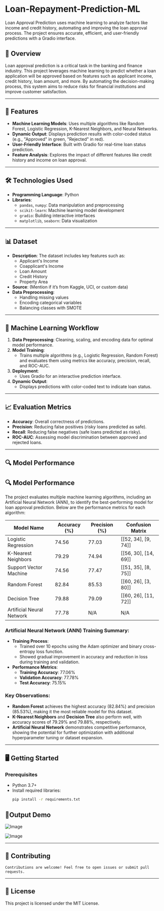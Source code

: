 # Loan-Repayment-Prediction-ML
Loan Approval Prediction uses machine learning to analyze factors like income and credit history, automating and improving the loan approval process. The project ensures accurate, efficient, and user-friendly predictions with a Gradio interface.


## 📖 Overview
Loan approval prediction is a critical task in the banking and finance industry. This project leverages machine learning to predict whether a loan application will be approved based on features such as applicant income, credit history, loan amount, and more. By automating the decision-making process, this system aims to reduce risks for financial institutions and improve customer satisfaction.

---

## 🚀 Features
- **Machine Learning Models**: Uses multiple algorithms like Random Forest, Logistic Regression, K-Nearest Neighbors, and Neural Networks.
- **Dynamic Output**: Displays prediction results with color-coded status (e.g., "Approved" in green, "Rejected" in red).
- **User-Friendly Interface**: Built with Gradio for real-time loan status prediction.
- **Feature Analysis**: Explores the impact of different features like credit history and income on loan approval.

---

## 🛠️ Technologies Used
- **Programming Language**: Python
- **Libraries**:
  - `pandas`, `numpy`: Data manipulation and preprocessing
  - `scikit-learn`: Machine learning model development
  - `gradio`: Building interactive interfaces
  - `matplotlib`, `seaborn`: Data visualization

---

## 📊 Dataset
- **Description**: The dataset includes key features such as:
  - Applicant's Income
  - Coapplicant's Income
  - Loan Amount
  - Credit History
  - Property Area
- **Source**: (Mention if it’s from Kaggle, UCI, or custom data)
- **Data Preprocessing**:
  - Handling missing values
  - Encoding categorical variables
  - Balancing classes with SMOTE

---

## 🧠 Machine Learning Workflow
1. **Data Preprocessing**: Cleaning, scaling, and encoding data for optimal model performance.
2. **Model Training**:
   - Trains multiple algorithms (e.g., Logistic Regression, Random Forest) and evaluates them using metrics like accuracy, precision, recall, and ROC-AUC.
3. **Deployment**:
   - Uses Gradio for an interactive prediction interface.
4. **Dynamic Output**:
   - Displays predictions with color-coded text to indicate loan status.

---

## 📈 Evaluation Metrics
- **Accuracy**: Overall correctness of predictions.
- **Precision**: Reducing false positives (risky loans predicted as safe).
- **Recall**: Reducing false negatives (safe loans predicted as risky).
- **ROC-AUC**: Assessing model discrimination between approved and rejected loans.

---

## 🔍 Model Performance

## 🔍 Model Performance

The project evaluates multiple machine learning algorithms, including an Artificial Neural Network (ANN), to identify the best-performing model for loan approval prediction. Below are the performance metrics for each algorithm:

| **Model Name**            | **Accuracy (%)** | **Precision (%)** | **Confusion Matrix**        |
|---------------------------|------------------|-------------------|-----------------------------|
| Logistic Regression       | 74.56           | 77.03            | [[52, 34], [9, 74]]        |
| K-Nearest Neighbors       | 79.29           | 74.94            | [[56, 30], [14, 69]]       |
| Support Vector Machine    | 74.56           | 77.47            | [[51, 35], [8, 75]]        |
| Random Forest             | 82.84           | 85.53            | [[60, 26], [3, 80]]        |
| Decision Tree             | 79.88           | 79.09            | [[60, 26], [11, 72]]       |
| Artificial Neural Network | 77.78           | N/A              | N/A                        |

### Artificial Neural Network (ANN) Training Summary:
- **Training Process**:
  - Trained over 10 epochs using the Adam optimizer and binary cross-entropy loss function.
  - Showed gradual improvement in accuracy and reduction in loss during training and validation.
- **Performance Metrics**:
  - **Training Accuracy**: 77.06%
  - **Validation Accuracy**: 77.78%
  - **Test Accuracy**: 75.15%

### Key Observations:
- **Random Forest** achieves the highest accuracy (82.84%) and precision (85.53%), making it the most reliable model for this dataset.
- **K-Nearest Neighbors** and **Decision Tree** also perform well, with accuracy scores of 79.29% and 79.88%, respectively.
- **Artificial Neural Network** demonstrates competitive performance, showing the potential for further optimization with additional hyperparameter tuning or dataset expansion.



---
## 🖥️ Getting Started
### Prerequisites
- Python 3.7+
- Install required libraries:
  ```bash
  pip install -r requirements.txt


## 🌟Output Demo


![Image](https://github.com/user-attachments/assets/c65902bf-906f-4264-9770-aac3f992d379)


![Image](https://github.com/user-attachments/assets/816ddce9-8858-4826-872e-723a5d7605f2)



---

## 🤝 Contributing
    Contributions are welcome! Feel free to open issues or submit pull requests.

    
---

## 📜 License
This project is licensed under the MIT License.

